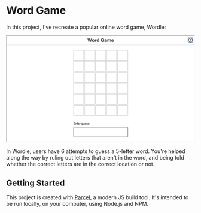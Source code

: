 # Word Game

In this project, I've recreate a popular online word game, Wordle:

![Demo showing the finished product, our Wordle clone](docs/wordle-demo.gif)

In Wordle, users have 6 attempts to guess a 5-letter word. You're helped along the way by ruling out letters that aren't in the word, and being told whether the correct letters are in the correct location or not.

## Getting Started

This project is created with [Parcel](https://parceljs.org/), a modern JS build tool. It's intended to be run locally, on your computer, using Node.js and NPM.
